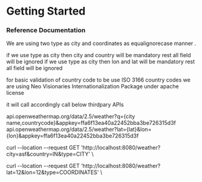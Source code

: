 # Getting Started

### Reference Documentation

We are using two type as city and coordinates  as equalignorecase manner .

if we use type as city then city and country will  be mandatory rest all field will be ignored 
if we use type as city then lon and lat will be mandatory rest all field will be ignored 

for basic validation of country code to be use ISO 3166 country codes we are using Neo Visionaries Internationalization Package under apache license 
 
it will call accordingly call below thirdpary APIs

api.openweathermap.org/data/2.5/weather?q={city name,countrycode}&appkey=ffa6f13ea40a22452bba3be726315d3f
api.openweathermap.org/data/2.5/weather?lat={lat}&lon={lon}&appkey=ffa6f13ea40a22452bba3be726315d3f







curl --location --request GET 'http://localhost:8080/weather?city=asf&country=IN&type=CITY' \


curl --location --request GET 'http://localhost:8080/weather?lat=12&lon=12&type=COORDINATES' \




